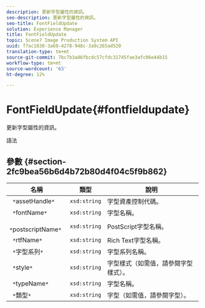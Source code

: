 ```yaml
---
description: 更新字型屬性的資訊。
seo-description: 更新字型屬性的資訊。
seo-title: FontFieldUpdate
solution: Experience Manager
title: FontFieldUpdate
topic: Scene7 Image Production System API
uuid: f7ac1830-3a69-4278-948c-3a9c265ad520
translation-type: tm+mt
source-git-commit: 7bc7b3a86fbcdc57cfdc31745fae3afc06e44b15
workflow-type: tm+mt
source-wordcount: '63'
ht-degree: 12%

---
```



# FontFieldUpdate{#fontfieldupdate}

更新字型屬性的資訊。

語法

## 參數 {#section-2fc9bea56b6d4b72b80d4f04c5f9b862}

| 名稱 | 類型 | 說明 |
|---|---|---|
| ` *`assetHandle`*` | `xsd:string` | 字型資產控制代碼。 |
| ` *`fontName`*` | `xsd:string` | 字型名稱。 |
| ` *`postscriptName`*` | `xsd:string` | PostScript字型名稱。 |
| ` *`rtfName`*` | `xsd:string` | Rich Text字型名稱。 |
| ` *`字型系列`*` | `xsd:string` | 字型系列名稱。 |
| ` *`style`*` | `xsd:string` | 字型樣式（如需值，請參閱字型樣式）。 |
| ` *`typeName`*` | `xsd:string` | 字型名稱。 |
| ` *`類型`*` | `xsd:string` | 字型（如需值，請參閱字型）。 |

